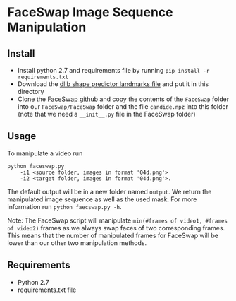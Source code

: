 # FaceSwap Image Sequence Manipulation

## Install

- Install python 2.7 and requirements file by running `pip install -r requirements.txt`
- Download the [dlib shape predictor landmarks file](http://kaldir.vc.in.tum.de:/FaceForensics/models/shape_predictor_68_face_landmarks.dat) and put it in this directory
- Clone the [FaceSwap github](https://github.com/MarekKowalski/FaceSwap) and copy the contents of the `FaceSwap` folder into our `FaceSwap/FaceSwap` folder and the file `candide.npz` into this folder (note that we need a `__init__.py` file in the FaceSwap folder)

## Usage

To manipulate a video run
```shell
python faceswap.py
    -i1 <source folder, images in format '04d.png'>
    -i2 <target folder, images in format '04d.png'>.
```
The default output will be in a new folder named `output`. We return the manipulated image sequence as well as the used mask. For more information run `python faecswap.py -h`.

Note: The FaceSwap script will manipulate `min(#frames of video1, #frames of video2)` frames as we always swap faces of two corresponding frames. This means that the number of manipulated frames for FaceSwap will be lower than our other two manipulation methods. 


## Requirements

- Python 2.7
- requirements.txt file

